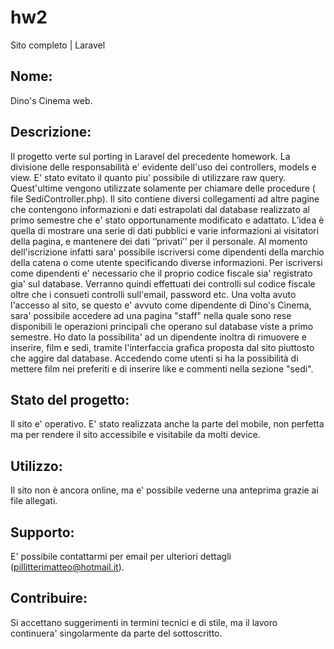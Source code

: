 # hw2
Sito completo | Laravel

## Nome:
Dino's Cinema web.

## Descrizione: 
Il progetto verte sul porting in Laravel del precedente homework. La divisione delle responsabilità e' evidente dell'uso dei controllers, models e view. E' stato evitato il quanto piu' possibile di utilizzare raw query. Quest'ultime vengono utilizzate solamente per chiamare delle procedure ( file SediController.php).
 Il sito contiene diversi collegamenti ad altre pagine che contengono informazioni e dati estrapolati dal database realizzato al primo semestre che e' stato opportunamente modificato e adattato. L’idea è quella di mostrare una serie di dati pubblici e varie informazioni ai visitatori della pagina, e mantenere dei dati ‘’privati’’ per il personale. 
Al momento dell'iscrizione infatti sara' possibile iscriversi come dipendenti della marchio della catena o come utente specificando diverse informazioni. Per iscriversi come dipendenti e' necessario che il proprio codice fiscale sia' registrato gia' sul database. Verranno quindi effettuati dei controlli sul codice fiscale oltre che i consueti controlli sull'email, password etc.
Una volta avuto l'accesso al sito, se questo e' avvuto come dipendente di Dino's Cinema, sara' possibile accedere ad una pagina "staff" nella quale sono rese disponibili le operazioni principali che operano sul database viste a primo semestre. Ho dato la possibilita' ad un dipendente inoltra di rimuovere e inserire, film e sedi, tramite l'interfaccia grafica proposta dal sito piuttosto che aggire dal database.
Accedendo come utenti si ha la possibilità di mettere film nei preferiti e di inserire like e commenti nella sezione "sedi". 

## Stato del progetto:
Il sito e' operativo. E' stato realizzata anche la parte del mobile, non perfetta ma per rendere il sito accessibile e visitabile da molti device. 

## Utilizzo:
Il sito non è ancora online, ma e' possibile vederne una anteprima grazie ai file allegati.

## Supporto: 
E' possibile contattarmi per email per ulteriori dettagli (pillitterimatteo@hotmail.it).

## Contribuire:
Si accettano suggerimenti in termini tecnici e di stile, ma il lavoro continuera' singolarmente da parte del sottoscritto.
